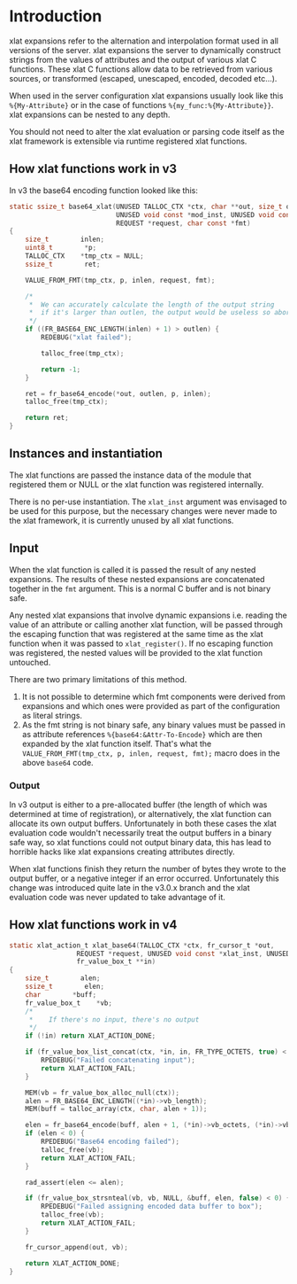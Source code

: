 # Introduction

xlat expansions refer to the alternation and interpolation format used in all versions of the server.  xlat expansions the server to dynamically construct strings from the values of attributes and the output of various xlat C functions.  These xlat C functions allow data to be retrieved from various sources, or transformed (escaped, unescaped, encoded, decoded etc...).

When used in the server configuration xlat expansions usually look like this ``%{My-Attribute}``  or in the case of functions ``%{my_func:%{My-Attribute}}``.  xlat expansions can be nested to any depth.

You should not need to alter the xlat evaluation or parsing code itself as the xlat framework is extensible via runtime registered xlat functions.

## How xlat functions work in v3

In v3 the base64 encoding function looked like this:

```c
static ssize_t base64_xlat(UNUSED TALLOC_CTX *ctx, char **out, size_t outlen,
                           UNUSED void const *mod_inst, UNUSED void const *xlat_inst,
                           REQUEST *request, char const *fmt)
{
    size_t        inlen;
    uint8_t        *p;
    TALLOC_CTX    *tmp_ctx = NULL;
    ssize_t        ret;

    VALUE_FROM_FMT(tmp_ctx, p, inlen, request, fmt);

    /*
     *  We can accurately calculate the length of the output string
     *  if it's larger than outlen, the output would be useless so abort.
     */
    if ((FR_BASE64_ENC_LENGTH(inlen) + 1) > outlen) {
        REDEBUG("xlat failed");

        talloc_free(tmp_ctx);

        return -1;
    }

    ret = fr_base64_encode(*out, outlen, p, inlen);
    talloc_free(tmp_ctx);

    return ret;
}
```

## Instances and instantiation

The xlat functions are passed the instance data of the module that registered them or NULL or the xlat function was registered internally.

There is no per-use instantiation.  The `xlat_inst` argument was envisaged to be used for this purpose, but the necessary changes were never made to the xlat framework, it is currently unused by all xlat functions.

## Input

When the xlat function is called it is passed the result of any nested expansions.  The results of these nested expansions are concatenated together in the `fmt` argument.  This is a normal C buffer and is not binary safe.

Any nested xlat expansions that involve dynamic expansions i.e. reading the value of an attribute or calling another xlat function, will be passed through the escaping function that was registered at the same time as the xlat function when it was passed to `xlat_register()`.  If no escaping function was registered, the nested values will be provided to the xlat function untouched.

There are two primary limitations of this method.

1. It is not possible to determine which fmt components were derived from expansions and which ones were provided as part of the configuration as literal strings.
2. As the fmt string is not binary safe, any binary values must be passed in as attribute references `%{base64:&Attr-To-Encode}` which are then expanded by the xlat function itself.  That's what the `VALUE_FROM_FMT(tmp_ctx, p, inlen, request, fmt);` macro does in the above `base64` code.

### Output

In v3 output is either to a pre-allocated buffer (the length of which was determined at time of registration), or alternatively, the xlat function can allocate its own output buffers.  Unfortunately in both these cases the xlat evaluation code wouldn't necessarily treat the output buffers in a binary safe way, so xlat functions could not output binary data, this has lead to horrible hacks like xlat expansions creating attributes directly.

When xlat functions finish they return the number of bytes they wrote to the output buffer, or a negative integer if an error occurred. Unfortunately this change was introduced quite late in the v3.0.x branch and the xlat evaluation code was never updated to take advantage of it. 

## How xlat functions work in v4
```c
static xlat_action_t xlat_base64(TALLOC_CTX *ctx, fr_cursor_t *out,
                 REQUEST *request, UNUSED void const *xlat_inst, UNUSED void *xlat_thread_inst,
                 fr_value_box_t **in)
{
    size_t        alen;
    ssize_t        elen;
    char        *buff;
    fr_value_box_t    *vb;
    /*
     *    If there's no input, there's no output
     */
    if (!in) return XLAT_ACTION_DONE;

    if (fr_value_box_list_concat(ctx, *in, in, FR_TYPE_OCTETS, true) < 0) {
        RPEDEBUG("Failed concatenating input");
        return XLAT_ACTION_FAIL;
    }

    MEM(vb = fr_value_box_alloc_null(ctx));
    alen = FR_BASE64_ENC_LENGTH((*in)->vb_length);
    MEM(buff = talloc_array(ctx, char, alen + 1));

    elen = fr_base64_encode(buff, alen + 1, (*in)->vb_octets, (*in)->vb_length);
    if (elen < 0) {
        RPEDEBUG("Base64 encoding failed");
        talloc_free(vb);
        return XLAT_ACTION_FAIL;
    }

    rad_assert(elen <= alen);

    if (fr_value_box_strsnteal(vb, vb, NULL, &buff, elen, false) < 0) {
        RPEDEBUG("Failed assigning encoded data buffer to box");
        talloc_free(vb);
        return XLAT_ACTION_FAIL;
    }

    fr_cursor_append(out, vb);

    return XLAT_ACTION_DONE;
}
```



